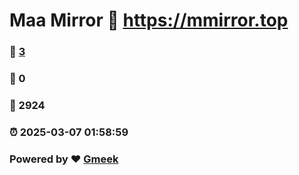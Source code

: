 # Maa Mirror :link: https://mmirror.top 
### :page_facing_up: [3](https://mmirror.top/tag.html) 
### :speech_balloon: 0 
### :hibiscus: 2924 
### :alarm_clock: 2025-03-07 01:58:59 
### Powered by :heart: [Gmeek](https://github.com/Meekdai/Gmeek)
